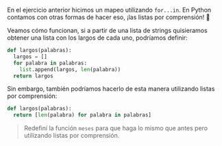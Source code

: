 En el ejercicio anterior hicimos un mapeo utilizando `for...in`. En Python contamos con otras formas de hacer eso, ¡las listas por comprensión! :star_struck:

Veamos cómo funcionan, si a partir de una lista de strings quisieramos obtener una lista con los largos de cada uno, podríamos definir:

``` python
def largos(palabras):
  largos = []
  for palabra in palabras:
    list.append(largos, len(palabra))
  return largos
```

Sin embargo, también podríamos hacerlo de esta manera utilizando listas por comprensión:

``` python
def largos(palabras):
  return [len(palabra) for palabra in palabras]
```

> Redefiní la función `meses` para que haga lo mismo que antes pero utilizando listas por comprensión. 